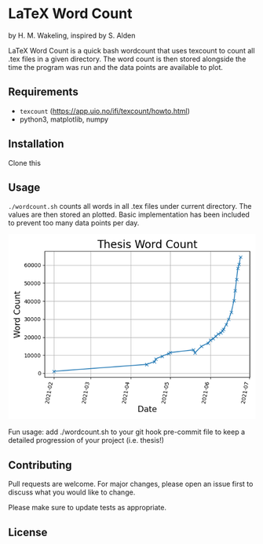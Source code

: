 # LaTeX Word Count
by H. M. Wakeling, inspired by S. Alden

LaTeX Word Count is a quick bash wordcount that uses texcount to count all .tex files in a given directory. The word count is then stored alongside the time the program was run and the data points are available to plot.

## Requirements

* `texcount` (https://app.uio.no/ifi/texcount/howto.html)
* python3, matplotlib, numpy

## Installation
Clone this 

## Usage
`./wordcount.sh` counts all words in all .tex files under current directory. The values are then stored an plotted. Basic implementation has been included to prevent too many data points per day.

![A plot of word count for each date that the program has been run](https://github.com/hmwakeling/LaTeX-word-count/blob/main/wordcount.png)

Fun usage: add ./wordcount.sh to your git hook pre-commit file to keep a detailed progression of your project (i.e. thesis!)

## Contributing
Pull requests are welcome. For major changes, please open an issue first to discuss what you would like to change.

Please make sure to update tests as appropriate.

## License